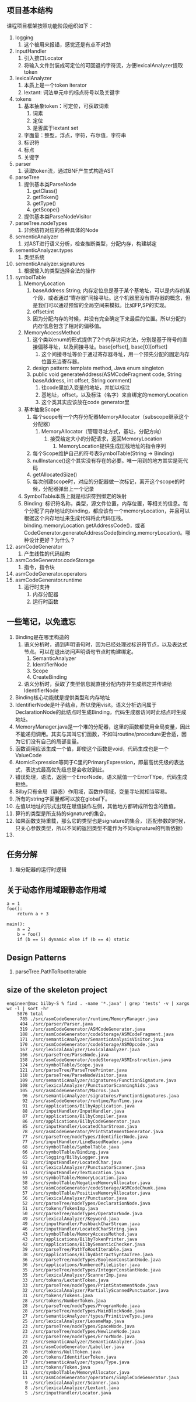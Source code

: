 ## 项目基本结构
课程项目框架按照功能阶段组织如下：

1. logging
    1. 这个被用来报错，感觉还是有点不对劲
2. inputHandler
    1. 引入接口Locator
    2. 将输入文件封装成可定位的可回退的字符流，方便lexicalAnalyzer提取token
3. lexicalAnalyzer
    1. 本质上是一个token iterator
    2. lextant: 词法单元中的标点符号以及关键字
4. tokens
    1. 基本抽象token：可定位，可获取词素
       1. 词素
       2. 定位
       3. 是否属于lextant set
    2. 字面量：整型，浮点，字符，布尔值，字符串
    3. 标识符
    4. 标点
    5. 关键字
5. parser
    1. 读取token流，通过BNF产生式构造AST
6. parseTree
    1. 提供基本类ParseNode
       1. getClass()
       2. getToken()
       3. getType()
       4. getScope()
    2. 提供基本类ParseNodeVisitor
7. parseTree.nodeTypes
    1. 非终结符对应的各种具体的Node
8.  sementicAnalyzer
    1.  对AST进行语义分析，检查推断类型，分配内存，构建绑定
9.  sementicAnalyzer.types
    1.  类型系统
10. sementicAnalyzer.signatures
    1.  根据输入的类型选择合法的操作
11. symbolTable
    1.  MemoryLocation
        1.  baseAddress:String; 内存定位总是基于某个基地址，可以是内存的某个段，或者通过“寄存器”间接寻址。这个机器里没有寄存器的概念，但是我们可以通过预留的全局空间来模拟。比如FP,SP的实现。
        2.  offset:int
        3.  因为分配内存的时候，并没有完全确定下来最后的位置。所以分配的内存信息包含了相对的偏移值。
    2.  MemoryAccessMethod
        1.  这个类以enum的形式提供了2个内存访问方法，分别是基于符号的直接偏移寻址，以及间接寻址。base[offset], base[0][offset]
            1.  这个间接寻址等价于通过寄存器寻址，用一个预先分配的固定内存位置充当寄存器。
        2.  design pattern: template method, Java enum singleton
        3.  public void generateAddress(ASMCodeFragment code, String baseAddress, int offset, String comment)
            1.  往code里加入变量的地址，并加以标注
            2.  基地址，offset，以及标注（名字）来自绑定的memoryLocation
            3.  这个类其实应该放在code generator里
    3.  基本抽象Scope
        1.   每个scope有一个内存分配器MemoryAllocator（subscope继承这个分配器）
             1.   MemoryAllocator（管理寻址方式，基址，分配方向）
                  1.   接受给定大小的分配请求，返回MemoryLocation
                       1.   MemoryLocation提供生成压栈地址的指令序列
        2.  每个Scope维护自己的符号表SymbolTable(String -> Binding)
        3.  nullInstance()这个其实没有存在的必要。唯一用到的地方其实是死代码
        4.  getAllocatedSize()
        5.  每次创建scope时，对应的分配器做一次标记，离开这个scope的时候，分配器弹出上一个记录
    4.  SymbolTable本质上就是标识符到绑定的映射
    5.  Binding: 标识符名称，类型，源文件位置，内存位置，等相关的信息。每个分配了内存地址的binding，都应该有一个memoryLocation，并且可以根据这个内存地址来生成代码将此代码压栈。binding.memoryLocation.getAddressCode()，或者CodeGenerator.generateAddressCode(binding.memoryLocation)。哪种设计更好？为什么？
12. asmCodeGenerator
    1.  产生线性的代码结构
13. asmCodeGenerator.codeStorage
    1.  指令，指令块
14. asmCodeGenerator.operators
15. asmCodeGenerator.runtime
    1.  运行时支持
        1.  内存分配器
        2.  运行时函数

## 一些笔记，以免遗忘
1. Binding是在哪里构造的
   1. 语义分析时，遇到声明语句时，因为已经处理过标识符节点，以及表达式节点。可以在退出访问声明语句节点时构建绑定。
      1. SemanticAnalyzer
      2. IdentifierNode
      3. Scope
      4. CreateBinding
   2. 语义分析时，获取了类型信息就直接分配内存并生成绑定并传递给IdentifierNode
2. Binding核心功能就是提供类型和内存地址
3. IdentifierNode是叶子结点，所以使用visit。语义分析访问属于DeclarationNode的此结点时生成Binding，代码生成器访问时此结点时生成地址。
4. MemoryManager.java是一个堆的分配器，这里的函数都使用全局变量，因此不能递归调用。其实与其叫它们函数，不如叫routine/procedure更合适，因为它们没有自己的局部变量。
1. 函数调用应该生成一个值，即使这个函数是void，代码生成也是一个ValueCode
2. AtomicExpression等同于C里的PrimaryExpression，即最高优先级的表达式，表达式最高优先级总是会收敛到此。
3. 错误处理，语法，返回一个ErrorNode，语义赋值一个ErrorTYpe，代码生成拒绝。
4. Bilby只有全局（静态）作用域，函数作用域，变量寻址就相当容易。
5. 所有的string字面量都可以放在global下。
6. 左值以地址的形式出现在赋值操作左侧，其他地方都转成所包含的数值。
7. 算符的类型是所支持的signature的集合。
8. 如果函数支持重载，那么它的类型也是signature的集合，（匹配参数的时候，只关心参数类型，所以不同的返回类型不能作为不同signature的判断依据）
9. 

## 任务分解
1. 堆分配器的运行时逻辑


## 关于动态作用域跟静态作用域
```
a = 1
foo():
    return a + 3

main():
    a = 2
    b = foo()
    if (b == 5) dynamic else if (b == 4) static
```

## Design Patterns
1. parseTree.PathToRootIterable


## size of the skeleton project
```
engineer@mac bilby-S % find . -name '*.java' | grep 'tests' -v | xargs wc -l | sort -hr
    5876 total
     785 ./src/asmCodeGenerator/runtime/MemoryManager.java
     404 ./src/parser/Parser.java
     319 ./src/asmCodeGenerator/ASMCodeGenerator.java
     188 ./src/asmCodeGenerator/codeStorage/ASMCodeFragment.java
     171 ./src/semanticAnalyzer/SemanticAnalysisVisitor.java
     170 ./src/asmCodeGenerator/codeStorage/ASMOpcode.java
     167 ./src/lexicalAnalyzer/LexicalAnalyzer.java
     166 ./src/parseTree/ParseNode.java
     158 ./src/asmCodeGenerator/codeStorage/ASMInstruction.java
     124 ./src/symbolTable/Scope.java
     121 ./src/parseTree/ParseTreePrinter.java
     118 ./src/parseTree/ParseNodeVisitor.java
     109 ./src/semanticAnalyzer/signatures/FunctionSignature.java
     108 ./src/lexicalAnalyzer/PunctuatorScanningAids.java
     105 ./src/asmCodeGenerator/Macros.java
      96 ./src/semanticAnalyzer/signatures/FunctionSignatures.java
      92 ./src/asmCodeGenerator/runtime/RunTime.java
      91 ./src/applications/BilbyApplication.java
      88 ./src/inputHandler/InputHandler.java
      87 ./src/applications/BilbyCompiler.java
      86 ./src/applications/BilbyCodeGenerator.java
      85 ./src/inputHandler/LocatedCharStream.java
      78 ./src/asmCodeGenerator/PrintStatementGenerator.java
      77 ./src/parseTree/nodeTypes/IdentifierNode.java
      77 ./src/inputHandler/LineBasedReader.java
      68 ./src/symbolTable/SymbolTable.java
      66 ./src/symbolTable/Binding.java
      65 ./src/logging/BilbyLogger.java
      62 ./src/inputHandler/LocatedChar.java
      61 ./src/lexicalAnalyzer/PunctuatorScanner.java
      61 ./src/inputHandler/TextLocation.java
      59 ./src/symbolTable/MemoryLocation.java
      58 ./src/symbolTable/NegativeMemoryAllocator.java
      58 ./src/asmCodeGenerator/codeStorage/ASMCodeChunk.java
      57 ./src/symbolTable/PositiveMemoryAllocator.java
      56 ./src/lexicalAnalyzer/Punctuator.java
      52 ./src/parseTree/nodeTypes/DeclarationNode.java
      51 ./src/tokens/TokenImp.java
      50 ./src/parseTree/nodeTypes/OperatorNode.java
      49 ./src/lexicalAnalyzer/Keyword.java
      49 ./src/inputHandler/PushbackCharStream.java
      46 ./src/inputHandler/LocatedCharString.java
      43 ./src/symbolTable/MemoryAccessMethod.java
      43 ./src/applications/BilbyTokenPrinter.java
      42 ./src/applications/BilbySemanticChecker.java
      39 ./src/parseTree/PathToRootIterable.java
      38 ./src/applications/BilbyAbstractSyntaxTree.java
      36 ./src/parseTree/nodeTypes/BooleanConstantNode.java
      36 ./src/applications/NumberedFileLister.java
      35 ./src/parseTree/nodeTypes/IntegerConstantNode.java
      35 ./src/lexicalAnalyzer/ScannerImp.java
      33 ./src/tokens/LextantToken.java
      33 ./src/parseTree/nodeTypes/PrintStatementNode.java
      32 ./src/lexicalAnalyzer/PartiallyScannedPunctuator.java
      31 ./src/tokens/Tokens.java
      28 ./src/tokens/NumberToken.java
      28 ./src/parseTree/nodeTypes/ProgramNode.java
      28 ./src/parseTree/nodeTypes/MainBlockNode.java
      27 ./src/semanticAnalyzer/types/PrimitiveType.java
      25 ./src/lexicalAnalyzer/LexemeMap.java
      23 ./src/parseTree/nodeTypes/SpaceNode.java
      23 ./src/parseTree/nodeTypes/NewlineNode.java
      23 ./src/parseTree/nodeTypes/ErrorNode.java
      22 ./src/semanticAnalyzer/SemanticAnalyzer.java
      21 ./src/asmCodeGenerator/Labeller.java
      20 ./src/tokens/NullToken.java
      20 ./src/tokens/IdentifierToken.java
      17 ./src/semanticAnalyzer/types/Type.java
      13 ./src/tokens/Token.java
      11 ./src/symbolTable/MemoryAllocator.java
      11 ./src/asmCodeGenerator/operators/SimpleCodeGenerator.java
       9 ./src/lexicalAnalyzer/Scanner.java
       8 ./src/lexicalAnalyzer/Lextant.java
       5 ./src/inputHandler/Locator.java
```
